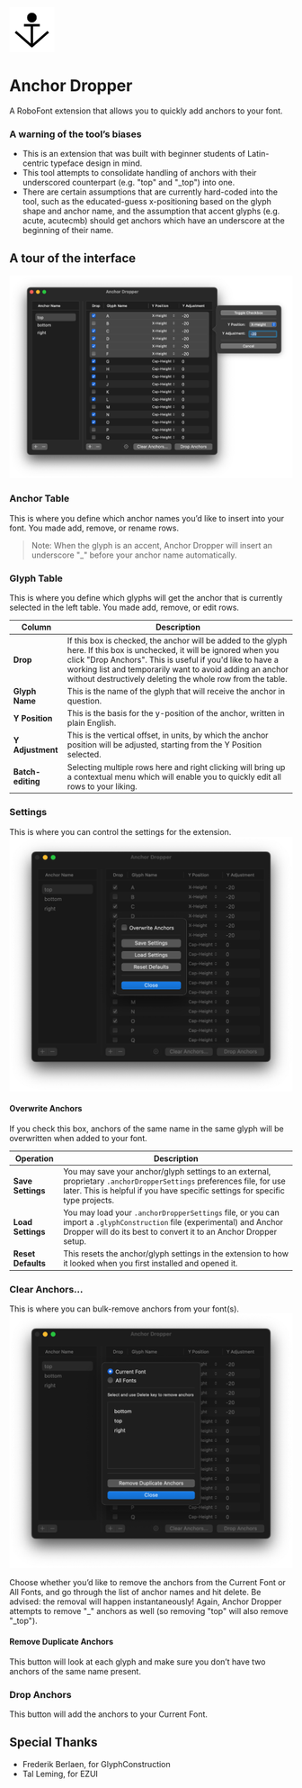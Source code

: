 <img src="source/resources/mechanic_icon.png"  width="80">

# Anchor Dropper

A RoboFont extension that allows you to quickly add anchors to your font.

### A warning of the tool’s biases
- This is an extension that was built with beginner students of Latin-centric typeface design in mind.
- This tool attempts to consolidate handling of anchors with their underscored counterpart (e.g. "top" and "_top") into one.
- There are certain assumptions that are currently hard-coded into the tool, such as the educated-guess x-positioning based on the glyph shape and anchor name, and the assumption that accent glyphs (e.g. acute, acutecmb) should get anchors which have an underscore at the beginning of their name.

## A tour of the interface

![](source/resources/ui-main.png)

### Anchor Table
This is where you define which anchor names you’d like to insert into your font. You made add, remove, or rename rows.
> Note: When the glyph is an accent, Anchor Dropper will insert an underscore "_" before your anchor name automatically.

###  Glyph Table
This is where you define which glyphs will get the anchor that is currently selected in the left table. You made add, remove, or edit rows.

| Column | Description |
| --- | --- |
| **Drop** | If this box is checked, the anchor will be added to the glyph here. If this box is unchecked, it will be ignored when you click "Drop Anchors". This is useful if you'd like to have a working list and temporarily want to avoid adding an anchor without destructively deleting the whole row from the table. |
| **Glyph Name** | This is the name of the glyph that will receive the anchor in question. |
| **Y Position** | This is the basis for the y-position of the anchor, written in plain English. |
| **Y Adjustment** | This is the vertical offset, in units, by which the anchor position will be adjusted, starting from the Y Position selected. |
| **Batch-editing** | Selecting multiple rows here and right clicking will bring up a contextual menu which will enable you to quickly edit all rows to your liking. |

### Settings
This is where you can control the settings for the extension.
![](source/resources/ui-settings.png)
#### Overwrite Anchors
If you check this box, anchors of the same name in the same glyph will be overwritten when added to your font.

| Operation | Description |
| --- | --- |
| **Save Settings** | You may save your anchor/glyph settings to an external, proprietary `.anchorDropperSettings` preferences file, for use later. This is helpful if you have specific settings for specific type projects. |
| **Load Settings** | You may load your `.anchorDropperSettings` file, or you can import a `.glyphConstruction` file (experimental) and Anchor Dropper will do its best to convert it to an Anchor Dropper setup. |
| **Reset Defaults** | This resets the anchor/glyph settings in the extension to how it looked when you first installed and opened it. |

### Clear Anchors...
This is where you can bulk-remove anchors from your font(s). ![](source/resources/ui-clear_anchors.png)

Choose whether you’d like to remove the anchors from the Current Font or All Fonts, and go through the list of anchor names and hit delete. Be advised: the removal will happen instantaneously! Again, Anchor Dropper attempts to remove "\_" anchors as well (so removing "top" will also remove "\_top").

#### Remove Duplicate Anchors
This button will look at each glyph and make sure you don’t have two anchors of the same name present.

### Drop Anchors
This button will add the anchors to your Current Font.


## Special Thanks
- Frederik Berlaen, for GlyphConstruction
- Tal Leming, for EZUI
